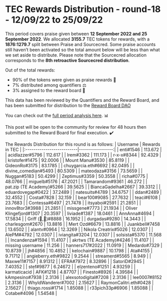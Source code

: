 
# TEC Rewards Distribution - round-18  - 12/09/22 to 25/09/22
This period covers praise given between **12 September 2022 and 25 September 2022**. We allocated **3155.7** TEC tokens for rewards, with a **1876:1279.7** split between Praise and Sourcecred. Some praise accounts still haven’t been activated so the total amount below will be less than what we set aside to distribute. Please note that the Sourcecred allocation corresponds to the **8th retroactive Sourcecred distribution**. 

Out of the total rewards:

* 90% of the tokens were given as praise rewards :pray:
* 7% distributed among quantifiers :balance_scale:
* 3% assigned to the reward board :memo:

This data has been reviewed by the Quantifiers and the Reward Board, and has been submitted for distribution to the [Reward Board DAO](https://xdai.aragon.blossom.software/#/rewardboardtec/)


You can check out the [full period analysis here](https://rawcdn.githack.com/CommonsBuild/tec-rewards/1dd75299ad965b3aca3820a5141b075d7be2456e/distribution_rounds/round-18/distribution_results/reports/round-18--general-round-analysis-report.html). :bar_chart:

This post will be open to the community for review for 48 hours then submitted to the Reward Board for final execution. :heavy_check_mark:

The Rewards Distribution for this round is as follows:
| Username                  |   Rewards in TEC |
|:--------------------------|-----------------:|
| enti#1546                 |        113.672   |
| acidlazzer#5796           |        112.617   |
| Irem#3362                 |        111.173   |
| r-x-x#8344                |         92.4329  |
| kristofer#1475            |         92.0006  |
| Mount Manu#3530           |         85.8119  |
| GideonRo#3175             |         83.1785  |
| chuygarcia.eth#6692       |         82.0495  |
| divine_comedian#5493      |         80.5309  |
| mateodaza#3156            |         73.5659  |
| Nuggan#5183               |         50.4299  |
| Zeptimus#3359             |         50.3558  |
| richa#0775                |         48.0766  |
| miguelb#5176              |         47.2021  |
| Tamarandom#9361           |         46.272   |
| pat.zip (TE Academy)#5266 |         39.5625  |
| BiancaGadelha#2667        |         39.3312  |
| eduardovegap#0422         |         37.2489  |
| natesuits#4789            |         34.6757  |
| ddan#2489                 |         32.4552  |
| Costa#7828                |         32.159   |
| bear100#9085              |         27.7632  |
| teaci#6108                |         23.7683  |
| Contessa#6497             |         21.7478  |
| itsyaboi#2591             |         21.2851  |
| innov8tor3#3988           |         21.2851  |
| missgene#7773             |         21.1934  |
| Oliver Klingefjord#1307   |         20.3597  |
| liviade#1387              |         18.0461  |
| AnnAnna#4694              |         17.5834  |
| Griff (💜,💜)#8888        |         16.1952  |
| durgadas#9280             |         14.3443  |
| charlesgom#2670           |         13.8816  |
| Mert Ozd#6679             |         13.8816  |
| Juankbell#7458            |         13.6502  |
| alantv#0964               |         12.3269  |
| Nikola Creatrix#5026      |         12.0307  |
| AlePM#4792                |         12.0307  |
| iviangita#3204            |         12.0307  |
| solsista#5370             |         11.568   |
| Incandenza#1594           |         11.4107  |
| akrtws (TE Academy)#4246  |         11.4107  |
| missing username          |         11.256   |
| hanners717#2022           |         11.0919  |
| Medardo#7329              |         10.8739  |
| jh#4856                   |         10.4852  |
| kelochain#9887            |         10.1798  |
| Ata#4155                  |          9.71712 |
| angieberry.eth#9822       |          9.2544  |
| streamerd#5565            |          8.949   |
| Maxwe11#7157              |          8.91312 |
| EFRA#7972                 |          8.32896 |
| SatoriD#2945              |          7.40352 |
| stef#9877                 |          6.24672 |
| elzenteno#1251            |          4.93259 |
| karmaticacid | AFK#1218   |          4.87707 |
| Finesto#8926              |          4.39584 |
| kAmpesino#7938            |          2.3136  |
| alexsotodigital#7208      |          2.3136  |
| lee0007#8152              |          2.3136  |
| WhyldWanderer#7002        |          2.15627 |
| RaymonCalitri.eth#0428    |          2.15627 |
| thiago.rossi#1714         |          1.85088 |
| r33pich33p#6906           |          1.85088 |
| Cotabe#4096               |          1.54548 |
